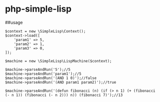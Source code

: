# php-simple-lisp

##usage


    $context = new \SimpleLisp\Context();
    $context->load([
        'param1' => 5,
        'param2' => 1,
        'param3' => 0,
    ]);

    $machine = new \SimpleLisp\LispMachine($context);

    $machine->parseAndRun('5');//5
    $machine->parseAndRun('param1');//5
    $machine->parseAndRun('(AND 1 0)');//false
    $machine->parseAndRun('(AND param1 param2)');//true

    $machine->parseAndRun('(defun fibonacci (n) (if (> n 1) (+ (fibonacci (- n 1)) (fibonacci (- n 2))) n)) (fibonacci 7)');//13